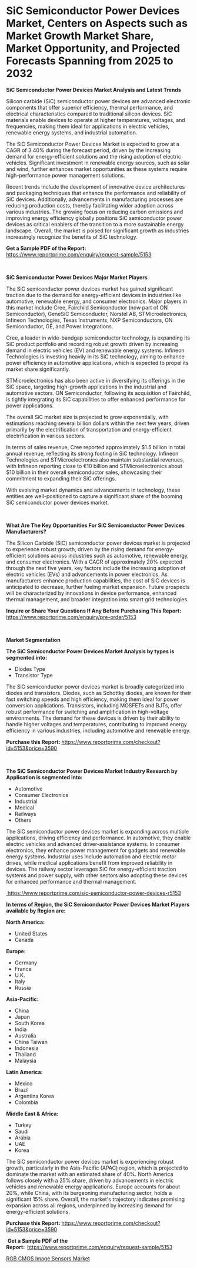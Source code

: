 <p><h1>SiC Semiconductor Power Devices Market, Centers on Aspects such as Market Growth Market Share, Market Opportunity, and Projected Forecasts Spanning from 2025 to 2032</h1></p><p><strong>SiC Semiconductor Power Devices Market Analysis and Latest Trends</strong></p>
<p><p>Silicon carbide (SiC) semiconductor power devices are advanced electronic components that offer superior efficiency, thermal performance, and electrical characteristics compared to traditional silicon devices. SiC materials enable devices to operate at higher temperatures, voltages, and frequencies, making them ideal for applications in electric vehicles, renewable energy systems, and industrial automation.</p><p>The SiC Semiconductor Power Devices Market is expected to grow at a CAGR of 3.40% during the forecast period, driven by the increasing demand for energy-efficient solutions and the rising adoption of electric vehicles. Significant investment in renewable energy sources, such as solar and wind, further enhances market opportunities as these systems require high-performance power management solutions.</p><p>Recent trends include the development of innovative device architectures and packaging techniques that enhance the performance and reliability of SiC devices. Additionally, advancements in manufacturing processes are reducing production costs, thereby facilitating wider adoption across various industries. The growing focus on reducing carbon emissions and improving energy efficiency globally positions SiC semiconductor power devices as critical enablers of the transition to a more sustainable energy landscape. Overall, the market is poised for significant growth as industries increasingly recognize the benefits of SiC technology.</p></p>
<p><strong>Get a Sample PDF of the Report:&nbsp;</strong> <a href="https://www.reportprime.com/enquiry/request-sample/5153?utm_campaign=2187&utm_medium=2&utm_source=Github&utm_content=ia&utm_term=19032025&utm_id=sic-semiconductor-power-devices">https://www.reportprime.com/enquiry/request-sample/5153</a></p>
<p>&nbsp;</p>
<p><strong>SiC Semiconductor Power Devices Major Market Players</strong></p>
<p><p>The SiC semiconductor power devices market has gained significant traction due to the demand for energy-efficient devices in industries like automotive, renewable energy, and consumer electronics. Major players in this market include Cree, Fairchild Semiconductor (now part of ON Semiconductor), GeneSiC Semiconductor, Norstel AB, STMicroelectronics, Infineon Technologies, Texas Instruments, NXP Semiconductors, ON Semiconductor, GE, and Power Integrations.</p><p>Cree, a leader in wide-bandgap semiconductor technology, is expanding its SiC product portfolio and recording robust growth driven by increasing demand in electric vehicles (EV) and renewable energy systems. Infineon Technologies is investing heavily in its SiC technology, aiming to enhance power efficiency in automotive applications, which is expected to propel its market share significantly.</p><p>STMicroelectronics has also been active in diversifying its offerings in the SiC space, targeting high-growth applications in the industrial and automotive sectors. ON Semiconductor, following its acquisition of Fairchild, is tightly integrating its SiC capabilities to offer enhanced performance for power applications.</p><p>The overall SiC market size is projected to grow exponentially, with estimations reaching several billion dollars within the next few years, driven primarily by the electrification of transportation and energy-efficient electrification in various sectors.</p><p>In terms of sales revenue, Cree reported approximately $1.5 billion in total annual revenue, reflecting its strong footing in SiC technology. Infineon Technologies and STMicroelectronics also maintain substantial revenues, with Infineon reporting close to €10 billion and STMicroelectronics about $10 billion in their overall semiconductor sales, showcasing their commitment to expanding their SiC offerings.</p><p>With evolving market dynamics and advancements in technology, these entities are well-positioned to capture a significant share of the booming SiC semiconductor power devices market.</p></p>
<p>&nbsp;</p>
<p><strong>What Are The Key Opportunities For SiC Semiconductor Power Devices Manufacturers?</strong></p>
<p><p>The Silicon Carbide (SiC) semiconductor power devices market is projected to experience robust growth, driven by the rising demand for energy-efficient solutions across industries such as automotive, renewable energy, and consumer electronics. With a CAGR of approximately 20% expected through the next five years, key factors include the increasing adoption of electric vehicles (EVs) and advancements in power electronics. As manufacturers enhance production capabilities, the cost of SiC devices is anticipated to decrease, further fueling market expansion. Future prospects will be characterized by innovations in device performance, enhanced thermal management, and broader integration into smart grid technologies.</p></p>
<p><strong>Inquire or Share Your Questions If Any Before Purchasing This Report:</strong> <a href="https://www.reportprime.com/enquiry/pre-order/5153?utm_campaign=2187&utm_medium=2&utm_source=Github&utm_content=ia&utm_term=19032025&utm_id=sic-semiconductor-power-devices">https://www.reportprime.com/enquiry/pre-order/5153</a></p>
<p>&nbsp;</p>
<p><strong>Market Segmentation</strong></p>
<p><strong>The SiC Semiconductor Power Devices Market Analysis by types is segmented into:</strong></p>
<p><ul><li>Diodes Type</li><li>Transistor Type</li></ul></p>
<p><p>The SiC semiconductor power devices market is broadly categorized into diodes and transistors. Diodes, such as Schottky diodes, are known for their fast switching speeds and high efficiency, making them ideal for power conversion applications. Transistors, including MOSFETs and BJTs, offer robust performance for switching and amplification in high-voltage environments. The demand for these devices is driven by their ability to handle higher voltages and temperatures, contributing to improved energy efficiency in various industries, including automotive and renewable energy.</p></p>
<p><strong>Purchase this Report:&nbsp;</strong><a href="https://www.reportprime.com/checkout?id=5153&price=3590&utm_campaign=2187&utm_medium=2&utm_source=Github&utm_content=ia&utm_term=19032025&utm_id=sic-semiconductor-power-devices">https://www.reportprime.com/checkout?id=5153&price=3590</a></p>
<p>&nbsp;</p>
<p><strong>The SiC Semiconductor Power Devices Market Industry Research by Application is segmented into:</strong></p>
<p><ul><li>Automotive</li><li>Consumer Electronics</li><li>Industrial</li><li>Medical</li><li>Railways</li><li>Others</li></ul></p>
<p><p>The SiC semiconductor power devices market is expanding across multiple applications, driving efficiency and performance. In automotive, they enable electric vehicles and advanced driver-assistance systems. In consumer electronics, they enhance power management for gadgets and renewable energy systems. Industrial uses include automation and electric motor drives, while medical applications benefit from improved reliability in devices. The railway sector leverages SiC for energy-efficient traction systems and power supply, with other sectors also adopting these devices for enhanced performance and thermal management.</p></p>
<p><a href="https://www.reportprime.com/sic-semiconductor-power-devices-r5153?utm_campaign=2187&utm_medium=2&utm_source=Github&utm_content=ia&utm_term=19032025&utm_id=sic-semiconductor-power-devices">&nbsp;https://www.reportprime.com/sic-semiconductor-power-devices-r5153</a></p>
<p><strong>In terms of Region, the SiC Semiconductor Power Devices Market Players available by Region are:</strong></p>
<p>
    <p> <strong> North America: </strong>
        <ul>
            <li>United States</li>
            <li>Canada</li>
        </ul>
        </p> 
    <p> <strong> Europe: </strong>
        <ul>
            <li>Germany</li>
            <li>France</li>
            <li>U.K.</li>
            <li>Italy</li>
            <li>Russia</li>
        </ul>
        </p> 
    <p> <strong> Asia-Pacific: </strong>
        <ul>
            <li>China</li>
            <li>Japan</li>
            <li>South Korea</li>
            <li>India</li>
            <li>Australia</li>
            <li>China Taiwan</li>
            <li>Indonesia</li>
            <li>Thailand</li>
            <li>Malaysia</li>
        </ul>
        </p> 
    <p> <strong> Latin America: </strong>
        <ul>
            <li>Mexico</li>
            <li>Brazil</li>
            <li>Argentina Korea</li>
            <li>Colombia</li>
        </ul>
        </p> 
    <p> <strong> Middle East & Africa: </strong>
        <ul>
            <li>Turkey</li>
            <li>Saudi</li>
            <li>Arabia</li>
            <li>UAE</li>
            <li>Korea</li>
        </ul>
    </p>
    </p>
<p><p>The SiC semiconductor power devices market is experiencing robust growth, particularly in the Asia-Pacific (APAC) region, which is projected to dominate the market with an estimated share of 40%. North America follows closely with a 25% share, driven by advancements in electric vehicles and renewable energy applications. Europe accounts for about 20%, while China, with its burgeoning manufacturing sector, holds a significant 15% share. Overall, the market's trajectory indicates promising expansion across all regions, underpinned by increasing demand for energy-efficient solutions.</p></p>
<p><strong>Purchase this Report: </strong><a href="https://www.reportprime.com/checkout?id=5153&price=3590&utm_campaign=2187&utm_medium=2&utm_source=Github&utm_content=ia&utm_term=19032025&utm_id=sic-semiconductor-power-devices">https://www.reportprime.com/checkout?id=5153&price=3590</a></p>
<p>&nbsp;<strong>Get a Sample PDF of the Report:&nbsp;&nbsp;</strong><a href="https://www.reportprime.com/enquiry/request-sample/5153?utm_campaign=2187&utm_medium=2&utm_source=Github&utm_content=ia&utm_term=19032025&utm_id=sic-semiconductor-power-devices">https://www.reportprime.com/enquiry/request-sample/5153</a></p>
<p><strong></strong></p>
<p><p><a href="https://github.com/mauripalmi/Market-Research-Report-List-6/blob/main/rgb-cmos-image-sensors-market.md?utm_campaign=2187&utm_medium=2&utm_source=Github&utm_content=ia&utm_term=19032025&utm_id=sic-semiconductor-power-devices">RGB CMOS Image Sensors Market</a></p></p>